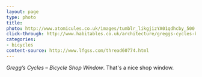 ```yaml
---
layout: page
type: photo
title: 
photo: http://www.atomicules.co.uk/images/tumblr_likgjizYA01qdhcby_500.jpg
click-through: http://www.habitables.co.uk/architecture/greggs-cycles-bicycle-shop-window
categories: 
- bicycles
content-source: http://www.lfgss.com/thread60774.html
---
```

_Gregg’s Cycles – Bicycle Shop Window_. That's a nice shop window.
